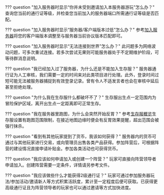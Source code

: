 ??? question "加入服务器时显示“你并未受到邀请加入本服务器游玩”怎么办？"
    查询您当前的通行证等级，并检查您当前加入的服务器端口所需通行证等级是否匹配。

??? question "加入服务器时显示“服务器/客户端版本过低”怎么办？"
    参考[加入服务器](page2.md)将您的客户端版本调整至与服务器当前协议版本匹配即可。

??? question "加入服务器时显示“无法连接到世界”怎么办？"
    此问题多为网络波动问题，可多次重试连接。若多次尝试无果则可能服务器处于不定期维护阶段，可等待群消息说明。

??? question "我已经加入过了服务器，为什么还是不能加入生存服？"
    服务器通行证为人工审核，我们需要一定的时间来对此类项目进行处理。此外，登录时间过短可能无法被服务器捕捉到有效登录记录。曾有令人不适发言者也会在审核中延后甚至拒绝处理。

??? question "为什么我在生存服什么都破坏不了？"
    生存服出生点一定范围内为冒险保护区域，离开出生点一定距离即可正常生存。

??? question "我在服务器里跑图，为什么会突然开始反胃？"
    参考[生存服概览](page3.md#_3)生存服设置有跑图范围限制，在接近地图边缘时便会有反胃效果提醒，超出范围会被强行抹杀。

??? question "看到有其他玩家提到了货币，我该如何获得？"
    服务器内的货币可通过与其他玩家进行交易，或向管理员出售各类产品获得。参加阵营后，可根据阵营的建设情况直接申请补贴金。参加各类活动也可获得货币。

??? question "我应该如何申请加入或创建一个阵营？"
    玩家可直接向阵营领导者申请加入。创建阵营需要一定条件，详情请另参考文件。

??? question "我应该做些什么才能获得2级通行证？"
    玩家可通过参加服务器玩法/参加活动/邀请新人等方式积累活跃度，累计至一定程度后便可获取。已获得更高级通行证且为阵营领导者的玩家也可以通过邀请等方式加快进度。
<br>
<br>
<br>
<br>